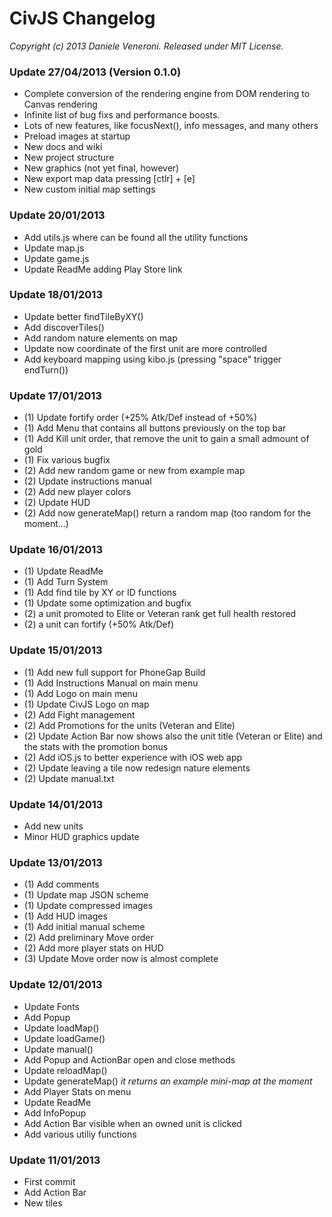 # CivJS Changelog

_Copyright (c) 2013 Daniele Veneroni. Released under MIT License._

### Update 27/04/2013 (Version 0.1.0)

* Complete conversion of the rendering engine from DOM rendering to Canvas rendering
* Infinite list of bug fixs and performance boosts.
* Lots of new features, like focusNext(), info messages, and many others
* Preload images at startup
* New docs and wiki
* New project structure
* New graphics (not yet final, however)
* New export map data pressing [ctlr] + [e]
* New custom initial map settings

### Update 20/01/2013

* Add utils.js where can be found all the utility functions
* Update map.js
* Update game.js
* Update ReadMe adding Play Store link

### Update 18/01/2013

* Update better findTileByXY()
* Add discoverTiles()
* Add random nature elements on map
* Update now coordinate of the first unit are more controlled
* Add keyboard mapping using kibo.js (pressing "space" trigger endTurn())

### Update 17/01/2013

* (1) Update fortify order (+25% Atk/Def instead of +50%)
* (1) Add Menu that contains all buttons previously on the top bar
* (1) Add Kill unit order, that remove the unit to gain a small admount of gold
* (1) Fix various bugfix
* (2) Add new random game or new from example map
* (2) Update instructions manual
* (2) Add new player colors
* (2) Update HUD
* (2) Add now generateMap() return a random map (too random for the moment...)

### Update 16/01/2013

* (1) Update ReadMe
* (1) Add Turn System
* (1) Add find tile by XY or ID functions
* (1) Update some optimization and bugfix
* (2) a unit promoted to Elite or Veteran rank get full health restored
* (2) a unit can fortify (+50% Atk/Def)

### Update 15/01/2013

* (1) Add new full support for PhoneGap Build
* (1) Add Instructions Manual on main menu
* (1) Add Logo on main menu
* (1) Update CivJS Logo on map
* (2) Add Fight management
* (2) Add Promotions for the units (Veteran and Elite)
* (2) Update Action Bar now shows also the unit title (Veteran or Elite) and the stats with the promotion bonus
* (2) Add iOS.js to better experience with iOS web app
* (2) Update leaving a tile now redesign nature elements
* (2) Update manual.txt

### Update 14/01/2013

* Add new units
* Minor HUD graphics update

### Update 13/01/2013

* (1) Add comments
* (1) Update map JSON scheme
* (1) Update compressed images
* (1) Add HUD images
* (1) Add initial manual scheme
* (2) Add preliminary Move order
* (2) Add more player stats on HUD
* (3) Update Move order now is almost complete

### Update 12/01/2013

* Update Fonts
* Add Popup
* Update loadMap()
* Update loadGame()
* Update manual()
* Add Popup and ActionBar open and close methods
* Update reloadMap()
* Update generateMap() _it returns an example mini-map at the moment_
* Add Player Stats on menu
* Update ReadMe
* Add InfoPopup
* Add Action Bar visible when an owned unit is clicked
* Add various utiliy functions

### Update 11/01/2013

* First commit
* Add Action Bar
* New tiles
